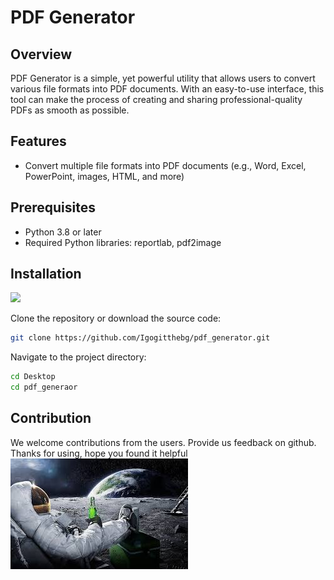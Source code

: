 # PDF Generator

## Overview
PDF Generator is a simple, yet powerful utility that allows users to convert various file formats into PDF documents. With an easy-to-use interface, this tool can make the process of creating and sharing professional-quality PDFs as smooth as possible.

## Features
- Convert multiple file formats into PDF documents (e.g., Word, Excel, PowerPoint, images, HTML, and more)

## Prerequisites
- Python 3.8 or later
- Required Python libraries: reportlab, pdf2image

## Installation
<img src="https://img.shields.io/badge/Python-002323?style=flat&logo=Python&logoColor=red"/>

Clone the repository or download the source code:
```bash
git clone https://github.com/Igogitthebg/pdf_generator.git
```
Navigate to the project directory:
```bash
cd Desktop
cd pdf_generaor
```

## Contribution
We welcome contributions from the users. Provide us feedback on github.
Thanks for using, hope you found it helpful
![img](ast.jpeg)


